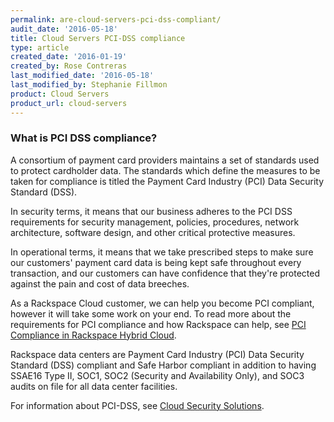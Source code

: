 ```yaml
---
permalink: are-cloud-servers-pci-dss-compliant/
audit_date: '2016-05-18'
title: Cloud Servers PCI-DSS compliance
type: article
created_date: '2016-01-19'
created_by: Rose Contreras
last_modified_date: '2016-05-18'
last_modified_by: Stephanie Fillmon
product: Cloud Servers
product_url: cloud-servers
---
```


### What is PCI DSS compliance?

A consortium of payment card providers maintains a set of standards used to protect cardholder data. The standards which define the measures to be taken for compliance is titled the Payment Card Industry (PCI) Data Security Standard (DSS).

In security terms, it means that our business adheres to the PCI DSS requirements for security management, policies, procedures, network architecture, software design, and other critical protective measures.

In operational terms, it means that we take prescribed steps to make sure our customers' payment card data is being kept safe throughout every transaction, and our customers can have confidence that they're protected against the pain and cost of data breeches.

As a Rackspace Cloud customer, we can help you become PCI compliant,
however it will take some work on your end. To read more about the
requirements for PCI compliance and how Rackspace can help, see [PCI Compliance in Rackspace Hybrid Cloud](/white-paper/pci-compliance-in-rackspace-hybrid-cloud).

Rackspace data centers are Payment Card Industry (PCI) Data Security
Standard (DSS) compliant and Safe Harbor compliant in addition to having
SSAE16 Type II, SOC1, SOC2 (Security and Availability Only), and SOC3
audits on file for all data center facilities.

For information about PCI-DSS, see [Cloud Security Solutions](https://www.rackspace.com/security/global-enterprise#pcidss).
